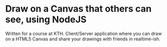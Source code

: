 # Draw on a Canvas that others can see, using NodeJS
Written for a course at KTH.
Client/Server application where you can draw on a HTML5 Canvas and share your drawings with friends in realtime-ish.
